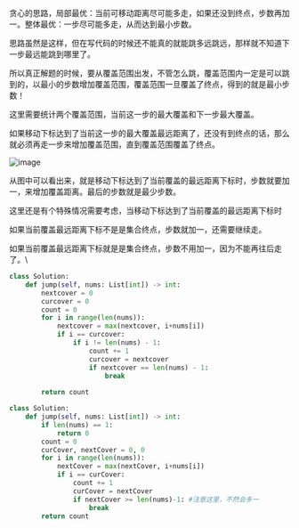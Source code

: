 贪心的思路，局部最优：当前可移动距离尽可能多走，如果还没到终点，步数再加一。整体最优：一步尽可能多走，从而达到最小步数。

思路虽然是这样，但在写代码的时候还不能真的就能跳多远跳远，那样就不知道下一步最远能跳到哪里了。

所以真正解题的时候，要从覆盖范围出发，不管怎么跳，覆盖范围内一定是可以跳到的，以最小的步数增加覆盖范围，覆盖范围一旦覆盖了终点，得到的就是最小步数！

这里需要统计两个覆盖范围，当前这一步的最大覆盖和下一步最大覆盖。

如果移动下标达到了当前这一步的最大覆盖最远距离了，还没有到终点的话，那么就必须再走一步来增加覆盖范围，直到覆盖范围覆盖了终点。

![image](https://user-images.githubusercontent.com/62086490/154194174-363cbb53-0f57-4b08-a16f-bf2fcb684020.png)

从图中可以看出来，就是移动下标达到了当前覆盖的最远距离下标时，步数就要加一，来增加覆盖距离。最后的步数就是最少步数。

这里还是有个特殊情况需要考虑，当移动下标达到了当前覆盖的最远距离下标时

如果当前覆盖最远距离下标不是是集合终点，步数就加一，还需要继续走。

如果当前覆盖最远距离下标就是是集合终点，步数不用加一，因为不能再往后走了。\

```python
class Solution:
    def jump(self, nums: List[int]) -> int:
        nextcover = 0
        curcover = 0
        count = 0
        for i in range(len(nums)):
            nextcover = max(nextcover, i+nums[i])
            if i == curcover:
                if i != len(nums) - 1:
                    count += 1
                    curcover = nextcover
                    if nextcover == len(nums) - 1:
                        break
        
        return count
```

```python
class Solution:
    def jump(self, nums: List[int]) -> int:
        if len(nums) == 1:
            return 0
        count = 0
        curCover, nextCover = 0, 0
        for i in range(len(nums)):
            nextCover = max(nextCover, i+nums[i])
            if i == curCover:
                count += 1
                curCover = nextCover
                if nextCover >= len(nums)-1: #注意这里，不然会多一
                    break
        return count
```
